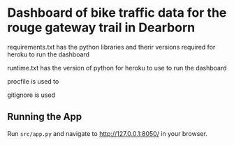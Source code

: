 # Dashboard of bike traffic data for the rouge gateway trail in Dearborn

requirements.txt has the python libraries and therir versions required for heroku to run the dashboard

runtime.txt has the version of python for heroku to use to run the dashboard

procfile is used to 

gitignore is used 

## Running the App

Run `src/app.py` and navigate to http://127.0.0.1:8050/ in your browser.
